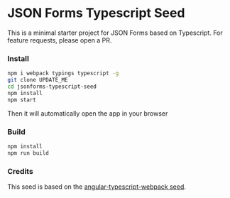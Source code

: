 # JSON Forms Typescript Seed

This is a minimal starter project for JSON Forms based on Typescript. 
For feature requests, please open a PR.

### Install

```sh
npm i webpack typings typescript -g
git clone UPDATE_ME
cd jsonforms-typescript-seed
npm install
npm start
```

Then it will automatically open the app in your browser

### Build
```sh
npm install
npm run build
```
### Credits 

This seed is based on the [angular-typescript-webpack seed](https://github.com/brechtbilliet/angular-typescript-webpack).

